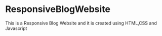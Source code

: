 # ResponsiveBlogWebsite
This is a Responsive Blog Website and it is created using HTML,CSS and Javascript
